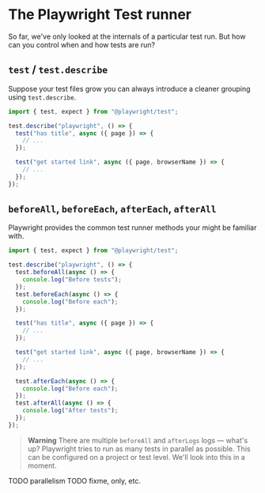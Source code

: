 # The Playwright Test runner

So far, we've only looked at the internals of a particular test run. But how can you control when and how tests are run?

## `test` / `test.describe`

Suppose your test files grow you can always introduce a cleaner grouping using `test.describe`.

```javascript
import { test, expect } from "@playwright/test";

test.describe("playwright", () => {
  test("has title", async ({ page }) => {
    // ...
  });

  test("get started link", async ({ page, browserName }) => {
    // ...
  });
});
```

## `beforeAll`, `beforeEach`, `afterEach`, `afterAll`

Playwright provides the common test runner methods your might be familiar with.

```javascript
import { test, expect } from "@playwright/test";

test.describe("playwright", () => {
  test.beforeAll(async () => {
    console.log("Before tests");
  });
  test.beforeEach(async () => {
    console.log("Before each");
  });

  test("has title", async ({ page }) => {
    // ...
  });

  test("get started link", async ({ page, browserName }) => {
    // ...
  });

  test.afterEach(async () => {
    console.log("Before each");
  });
  test.afterAll(async () => {
    console.log("After tests");
  });
});

```

> **Warning** There are multiple `beforeAll` and `afterLogs` logs — what's up?
> Playwright tries to run as many tests in parallel as possible. This can be configured on a project or test level. We'll look into this in a moment.

TODO parallelism
TODO fixme, only, etc.

